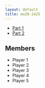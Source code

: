 ```yaml
---
layout: default
title: mu20-2425
---
```


- [Part 1](/teams/mu16-2324/part1/)
- [Part 2](/teams/mu16-2324/part2/)

## Members

- Player 1
- Player 2
- Player 3
- Player 4
- Player 5